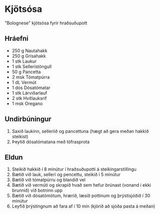 # Kjötsósa

"Bolognese" kjötsósa fyrir hraðsuðupott

## Hráefni

* 250 g Nautahakk
* 250 g Grísahakk
* 1 stk Laukur
* 1 stk Sellerístöngull
* 50 g Pancetta
* 2 msk Tómatpúrra
* 1 dL Vermút
* 1 dós Dósatómatar
* 1 stk Lárviðarlauf
* 2 stk Hvítlauksrif
* 1 msk Oregano

## Undirbúningur

1. Saxið laukinn, selleríið og pancettuna (hægt að gera meðan hakkið steikist)
1. Þeytið dósatómatana með töfrasprota

## Eldun

1. Steikið hakkið í 8 mínútur í hraðsuðupotti á steikingarstillingu
1. Bætið við lauk, sellerí og pencettu, steikið í 5 mínútur
1. Bætið við tómatpúrru og blandið vel
1. Bætið við vermúti og skrapið hvað sem hefur brúnast (vonand i ekki brunnið) við botninn upp
1. Bætið við dósatómötum, hrærið, læsið pottinum og þrýstisjóðið í 30 mínútur
1. Leyfið þrýstingnum að fara af í 10 mín (kjörið að sjóða pasta á meðan)
